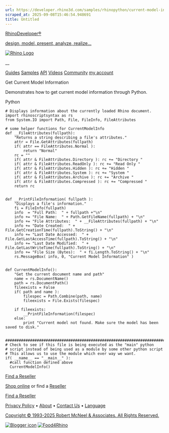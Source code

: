 ```yaml
---
url: https://developer.rhino3d.com/samples/rhinopython/current-model-info/
scraped_at: 2025-09-08T15:46:54.948691
title: Untitled
---
```


[RhinoDeveloper®](/)

[design, model, present, analyze, realize...](/)

[![Rhino Logo](https://developer.rhino3d.com/images/rhinodevlogo.png)](/)

__

[Guides](https://developer.rhino3d.com/guides)
[Samples](https://developer.rhino3d.com/samples)
[API](https://developer.rhino3d.com/api)
[Videos](https://developer.rhino3d.com/videos)
[Community](https://discourse.mcneel.com/c/rhino-developer) [my account
](https://www.rhino3d.com/my-account/ "Manage your account, licenses, and
teams")

Get Current Model Information

Demonstrates how to get current model information through Python.

Python

    
    
    # Displays information about the currently loaded Rhino document.
    import rhinoscriptsyntax as rs
    from System.IO import Path, File, FileInfo, FileAttributes
    
    # some helper functions for CurrentModelInfo
    def __FileAttributes(fullpath):
        "Returns a string describing a file's attributes."
        attr = File.GetAttributes(fullpath)
        if( attr == FileAttributes.Normal ):
            return "Normal"
        rc = ""
        if( attr & FileAttributes.Directory ): rc += "Directory "
        if( attr & FileAttributes.ReadOnly ): rc += "Read Only "
        if( attr & FileAttributes.Hidden ): rc += "Hidden "
        if( attr & FileAttributes.System ): rc += "System "
        if( attr & FileAttributes.Archive ): rc += "Archive "
        if( attr & FileAttributes.Compressed ): rc += "Compressed "
        return rc
    
    
    def __PrintFileInformation( fullpath ):
        "Displays a file's information."
        fi = FileInfo(fullpath)
        info  = "Full Path:  " + fullpath +"\n"
        info += "File Name:  " + Path.GetFileName(fullpath) + "\n"
        info += "File Attributes:  " + __FileAttributes(fullpath) + "\n"
        info += "Date Created:  " + File.GetCreationTime(fullpath).ToString() + "\n"
        info += "Last Date Accessed:  " + File.GetLastAccessTime(fullpath).ToString() + "\n"
        info += "Last Date Modified:  " + File.GetLastWriteTime(fullpath).ToString() + "\n"
        info += "File Size (Bytes):  " + fi.Length.ToString() + "\n"
        rs.MessageBox( info, 0, "Current Model Information" )
    
    
    def CurrentModelInfo():
        "Get the current document name and path"
        name = rs.DocumentName()
        path = rs.DocumentPath()
        fileexists = False
        if( path and name ):
            filespec = Path.Combine(path, name)
            fileexists = File.Exists(filespec)
        
        if fileexists:
            __PrintFileInformation(filespec)
        else:
            print "Current model not found. Make sure the model has been saved to disk."
    
    
    ##########################################################################
    # Check to see if this file is being executed as the "main" python
    # script instead of being used as a module by some other python script
    # This allows us to use the module which ever way we want.
    if( __name__ == "__main__" ):
      #call function defined above
      CurrentModelInfo()
    

[Find a Reseller](https://www.rhino3d.com/sales)

[Shop online](https://www.rhino3d.com/store) or find a
[Reseller](https://www.rhino3d.com/sales)

[Find a Reseller](https://www.rhino3d.com/sales)

[Privacy Policy](https://www.rhino3d.com/privacy) •
[About](https://www.rhino3d.com/mcneel/about) • [Contact
Us](https://www.rhino3d.com/mcneel/contact) • [
Language](https://www.rhino3d.com/language "Change to a different region or
language")

[Copyright © 1993-2025 Robert McNeel & Associates. All Rights
Reserved.](https://www.rhino3d.com/mcneel/about)

[](https://www.facebook.com/McNeelRhinoceros/)
[](https://twitter.com/bobmcneel) [](https://www.linkedin.com/groups/75313/)
[](https://www.youtube.com/user/RhinoGuide/videos) [](https://vimeo.com/rhino)
[![Blogger
icon](https://developer.rhino3d.com/images/blogger.svg)](http://blog.rhino3d.com/)
[![Food4Rhino](https://developer.rhino3d.com/images/f4r_icon_01.svg)](https://www.food4rhino.com)

